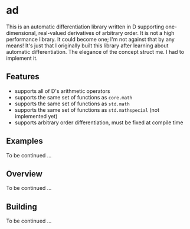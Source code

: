 # ad

This is an automatic differentiation library written in D supporting one-dimensional, real-valued derivatives of arbitrary order. It is not a high performance library. It could become one; I'm not against that by any means! It's just that I originally built this library after learning about automatic differentiation. The elegance of the concept struct me. I had to implement it.

## Features

* supports all of D's arithmetic operators
* supports the same set of functions as `core.math`
* supports the same set of functions as `std.math`
* supports the same set of functions as `std.mathspecial` (not implemented yet)
* supports arbitrary order differentiation, must be fixed at compile time

## Examples

To be continued ...

## Overview

To be continued ...

## Building

To be continued ...
